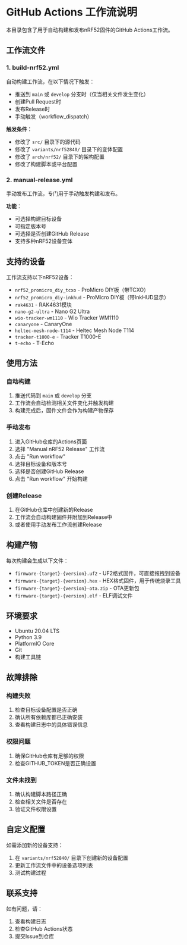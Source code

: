 # GitHub Actions 工作流说明

本目录包含了用于自动构建和发布nRF52固件的GitHub Actions工作流。

## 工作流文件

### 1. build-nrf52.yml
自动构建工作流，在以下情况下触发：
- 推送到 `main` 或 `develop` 分支时（仅当相关文件发生变化）
- 创建Pull Request时
- 发布Release时
- 手动触发（workflow_dispatch）

**触发条件**：
- 修改了 `src/` 目录下的源代码
- 修改了 `variants/nrf52840/` 目录下的变体配置
- 修改了 `arch/nrf52/` 目录下的架构配置
- 修改了构建脚本或平台配置

### 2. manual-release.yml
手动发布工作流，专门用于手动触发构建和发布。

**功能**：
- 可选择构建目标设备
- 可指定版本号
- 可选择是否创建GitHub Release
- 支持多种nRF52设备变体

## 支持的设备

工作流支持以下nRF52设备：

- `nrf52_promicro_diy_tcxo` - ProMicro DIY板（带TCXO）
- `nrf52_promicro_diy-inkhud` - ProMicro DIY板（带InkHUD显示）
- `rak4631` - RAK4631模块
- `nano-g2-ultra` - Nano G2 Ultra
- `wio-tracker-wm1110` - Wio Tracker WM1110
- `canaryone` - CanaryOne
- `heltec-mesh-node-t114` - Heltec Mesh Node T114
- `tracker-t1000-e` - Tracker T1000-E
- `t-echo` - T-Echo

## 使用方法

### 自动构建
1. 推送代码到 `main` 或 `develop` 分支
2. 工作流会自动检测相关文件变化并触发构建
3. 构建完成后，固件文件会作为构建产物保存

### 手动发布
1. 进入GitHub仓库的Actions页面
2. 选择 "Manual nRF52 Release" 工作流
3. 点击 "Run workflow"
4. 选择目标设备和版本号
5. 选择是否创建GitHub Release
6. 点击 "Run workflow" 开始构建

### 创建Release
1. 在GitHub仓库中创建新的Release
2. 工作流会自动构建固件并附加到Release中
3. 或者使用手动发布工作流创建Release

## 构建产物

每次构建会生成以下文件：

- `firmware-{target}-{version}.uf2` - UF2格式固件，可直接拖拽到设备
- `firmware-{target}-{version}.hex` - HEX格式固件，用于传统烧录工具
- `firmware-{target}-{version}-ota.zip` - OTA更新包
- `firmware-{target}-{version}.elf` - ELF调试文件

## 环境要求

- Ubuntu 20.04 LTS
- Python 3.9
- PlatformIO Core
- Git
- 构建工具链

## 故障排除

### 构建失败
1. 检查目标设备配置是否正确
2. 确认所有依赖库都已正确安装
3. 查看构建日志中的具体错误信息

### 权限问题
1. 确保GitHub仓库有足够的权限
2. 检查GITHUB_TOKEN是否正确设置

### 文件未找到
1. 确认构建脚本路径正确
2. 检查相关文件是否存在
3. 验证文件权限设置

## 自定义配置

如需添加新的设备支持：

1. 在 `variants/nrf52840/` 目录下创建新的设备配置
2. 更新工作流文件中的设备选项列表
3. 测试构建过程

## 联系支持

如有问题，请：
1. 查看构建日志
2. 检查GitHub Actions状态
3. 提交Issue到仓库
